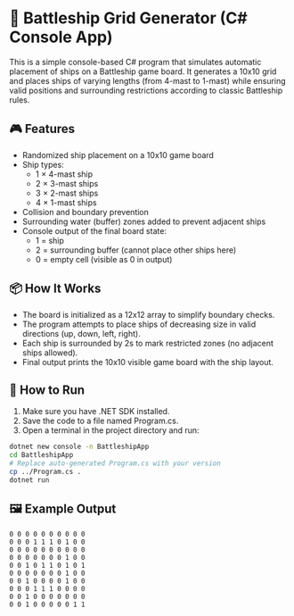 # 🚢 Battleship Grid Generator (C# Console App)
This is a simple console-based C# program that simulates automatic placement of ships on a Battleship game board. It generates a 10x10 grid and places ships of varying lengths (from 4-mast to 1-mast) while ensuring valid positions and surrounding restrictions according to classic Battleship rules.
## 🎮 Features
- Randomized ship placement on a 10x10 game board
- Ship types:
  - 1 × 4-mast ship
  - 2 × 3-mast ships
  - 3 × 2-mast ships
  - 4 × 1-mast ships
- Collision and boundary prevention
- Surrounding water (buffer) zones added to prevent adjacent ships
- Console output of the final board state:
  - 1 = ship
  - 2 = surrounding buffer (cannot place other ships here)
  - 0 = empty cell (visible as 0 in output)
 ## 📦 How It Works
- The board is initialized as a 12x12 array to simplify boundary checks.
- The program attempts to place ships of decreasing size in valid directions (up, down, left, right).
- Each ship is surrounded by 2s to mark restricted zones (no adjacent ships allowed).
- Final output prints the 10x10 visible game board with the ship layout.
## 🚀 How to Run
1. Make sure you have .NET SDK installed.
2. Save the code to a file named Program.cs.
3. Open a terminal in the project directory and run:
```bash
dotnet new console -n BattleshipApp
cd BattleshipApp
# Replace auto-generated Program.cs with your version
cp ../Program.cs .
dotnet run
```
## 🖼️ Example Output
```python-repl
0 0 0 0 0 0 0 0 0 0 
0 0 0 1 1 1 0 1 0 0 
0 0 0 0 0 0 0 0 0 0 
0 0 0 0 0 0 0 1 0 0 
0 0 1 0 1 1 0 1 0 1 
0 0 0 0 0 0 0 1 0 0 
0 0 1 0 0 0 0 1 0 0 
0 0 0 1 1 1 0 0 0 0 
0 0 1 0 0 0 0 0 0 0 
0 0 1 0 0 0 0 0 1 1 
```
